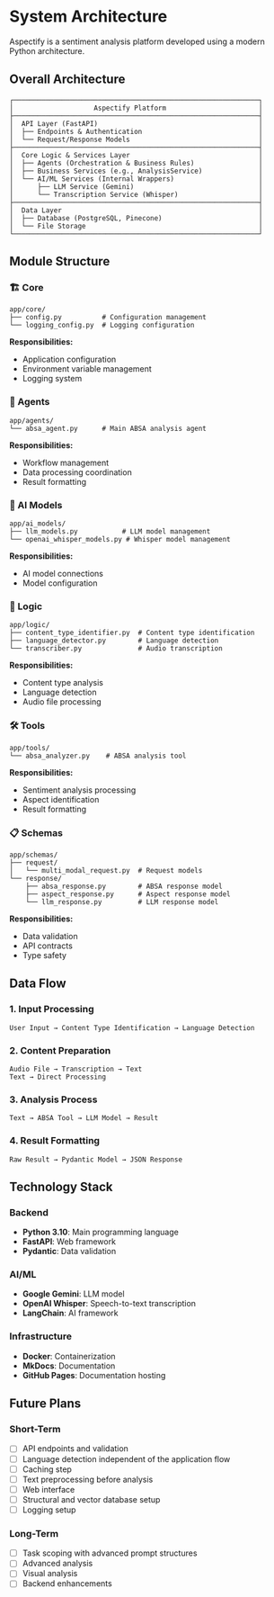 # System Architecture

Aspectify is a sentiment analysis platform developed using a modern Python architecture.

## Overall Architecture

```
┌─────────────────────────────────────────────────────────────┐
│                    Aspectify Platform                       │
├─────────────────────────────────────────────────────────────┤
│  API Layer (FastAPI)                                        │
│  ├── Endpoints & Authentication                             │
│  └── Request/Response Models                                │
├─────────────────────────────────────────────────────────────┤
│  Core Logic & Services Layer                                │
│  ├── Agents (Orchestration & Business Rules)                │
│  ├── Business Services (e.g., AnalysisService)              │
│  └── AI/ML Services (Internal Wrappers)                     │
│      ├── LLM Service (Gemini)                               │
│      └── Transcription Service (Whisper)                    │
├─────────────────────────────────────────────────────────────┤
│  Data Layer                                                 │
│  ├── Database (PostgreSQL, Pinecone)                        │
│  └── File Storage                                           │
└─────────────────────────────────────────────────────────────┘
```

## Module Structure

### 🏗️ Core
```
app/core/
├── config.py          # Configuration management
└── logging_config.py  # Logging configuration
```

**Responsibilities:**
- Application configuration
- Environment variable management
- Logging system

### 🤖 Agents
```
app/agents/
└── absa_agent.py      # Main ABSA analysis agent
```

**Responsibilities:**
- Workflow management
- Data processing coordination
- Result formatting

### 🧠 AI Models
```
app/ai_models/
├── llm_models.py           # LLM model management
└── openai_whisper_models.py # Whisper model management
```

**Responsibilities:**
- AI model connections
- Model configuration

### 🔧 Logic
```
app/logic/
├── content_type_identifier.py  # Content type identification
├── language_detector.py        # Language detection
└── transcriber.py              # Audio transcription
```

**Responsibilities:**
- Content type analysis
- Language detection
- Audio file processing

### 🛠️ Tools
```
app/tools/
└── absa_analyzer.py    # ABSA analysis tool
```

**Responsibilities:**
- Sentiment analysis processing
- Aspect identification
- Result formatting

### 📋 Schemas
```
app/schemas/
├── request/
│   └── multi_modal_request.py  # Request models
└── response/
    ├── absa_response.py        # ABSA response model
    ├── aspect_response.py      # Aspect response model
    └── llm_response.py         # LLM response model
```

**Responsibilities:**
- Data validation
- API contracts
- Type safety

## Data Flow

### 1. Input Processing
```
User Input → Content Type Identification → Language Detection
```

### 2. Content Preparation
```
Audio File → Transcription → Text
Text → Direct Processing
```

### 3. Analysis Process
```
Text → ABSA Tool → LLM Model → Result
```

### 4. Result Formatting
```
Raw Result → Pydantic Model → JSON Response
```

## Technology Stack

### Backend
- **Python 3.10**: Main programming language
- **FastAPI**: Web framework
- **Pydantic**: Data validation

### AI/ML
- **Google Gemini**: LLM model
- **OpenAI Whisper**: Speech-to-text transcription
- **LangChain**: AI framework

### Infrastructure
- **Docker**: Containerization
- **MkDocs**: Documentation
- **GitHub Pages**: Documentation hosting

## Future Plans

### Short-Term
- [ ] API endpoints and validation
- [ ] Language detection independent of the application flow
- [ ] Caching step
- [ ] Text preprocessing before analysis
- [ ] Web interface
- [ ] Structural and vector database setup
- [ ] Logging setup

### Long-Term
- [ ] Task scoping with advanced prompt structures
- [ ] Advanced analysis
- [ ] Visual analysis
- [ ] Backend enhancements